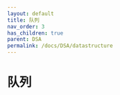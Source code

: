 ```yaml
---
layout: default
title: 队列
nav_order: 3
has_children: true
parent: DSA
permalink: /docs/DSA/datastructure
---
```


# 队列